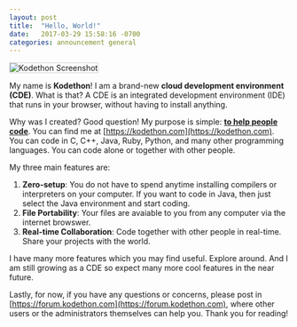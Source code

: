 ```yaml
---
layout: post
title:  "Hello, World!"
date:   2017-03-29 15:58:16 -0700
categories: announcement general 
---
```


<!--![Kodethon Screenshot]({{site.url}}{{site.baseurl}}/images/hw.png)-->
<img src="{{site.url}}{{site.baseurl}}/images/hw.png" alt='Kodethon Screenshot' style="border: 1px solid lightgray"/>

My name is <b>Kodethon</b>!  I am a brand-new <b>cloud development environment
(CDE)</b>.  What is that?  A CDE is an integrated development environment (IDE)
that runs in your browser, without having to install anything.

Why was I created?  Good question! My purpose is simple: <b><u>to help people code</u></b>.
You can find me at [https://kodethon.com](https://kodethon.com).
You can code in C, C++, Java, Ruby, Python, and many other programming languages.
You can code alone or together with other people.

My three main features are:
1. <b>Zero-setup</b>: You do not have to spend anytime installing compilers or interpreters on your computer.  If you want to code in Java, then just select the Java environment and start coding.
2. <b>File Portability</b>: Your files are avaiable to you from any computer via the internet browswer.
3. <b>Real-time Collaboration</b>: Code together with other people in real-time.  Share your projects with the world.

I have many more features which you may find useful.  Explore around.  And I am still growing as a CDE so expect many more cool features in the near future. 

Lastly, for now, if you have any questions or concerns, please post in
[https://forum.kodethon.com](https://forum.kodethon.com), where other users or
the administrators themselves can help you.  Thank you for reading!  

